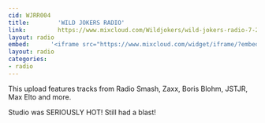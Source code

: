```yaml
---
cid: WJRR004
title:        'WILD JOKERS RADIO'
link:         https://www.mixcloud.com/Wildjokers/wild-jokers-radio-7-27-14/
layout: radio
embed:		'<iframe src="https://www.mixcloud.com/widget/iframe/?embed_type=widget_standard&amp;embed_uuid=9c173364-a0da-4470-98fc-cfa0506ca824&amp;feed=https%3A%2F%2Fwww.mixcloud.com%2FWildjokers%2Fwild-jokers-radio-7-27-14%2F&amp;hide_cover=1&amp;hide_tracklist=1&amp;replace=0" width="100%" frameborder="0" height="180"></iframe>'
layout: radio
categories:
- radio
---
```


This upload features tracks from Radio Smash, Zaxx, Boris Blohm, JSTJR, Max Elto and more.

Studio was SERIOUSLY HOT! Still had a blast!